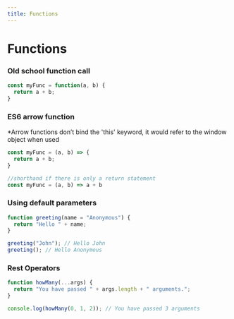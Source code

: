 ```yaml
---
title: Functions
---
```


# Functions

### Old school function call

``` js
const myFunc = function(a, b) {
  return a + b;
}
```

### ES6 arrow function
*Arrow functions don’t bind the 'this' keyword, it would refer to the window object when used


``` js
const myFunc = (a, b) => {
  return a + b;
}

//shorthand if there is only a return statement
const myFunc = (a, b) => a + b
```

### Using default parameters

``` js
function greeting(name = "Anonymous") {
  return "Hello " + name;
}

greeting("John"); // Hello John
greeting(); // Hello Anonymous
```

### Rest Operators

``` js
function howMany(...args) {
  return "You have passed " + args.length + " arguments.";
}

console.log(howMany(0, 1, 2)); // You have passed 3 arguments
```